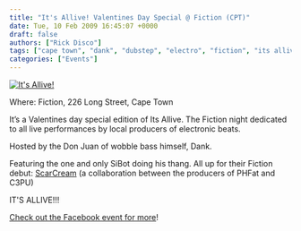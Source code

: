 ```yaml
---
title: "It's Allive! Valentines Day Special @ Fiction (CPT)"
date: Tue, 10 Feb 2009 16:45:07 +0000
draft: false
authors: ["Rick Disco"]
tags: ["cape town", "dank", "dubstep", "electro", "fiction", "its allive", "live", "long street", "party", "scarcream", "sibot"]
categories: ["Events"]
---
```


[![It's Allive!](/wp-content/uploads/2009/02/its-allive.jpg "It's Allive!")](/wp-content/uploads/2009/02/its-allive.jpg)

Where: Fiction, 226 Long Street, Cape Town

It’s a Valentines day special edition of Its Allive. The Fiction night dedicated to all live performances by local producers of electronic beats.

Hosted by the Don Juan of wobble bass himself, Dank.

Featuring the one and only SiBot doing his thang. All up for their Fiction debut: [ScarCream](/artists/scarcream "ScarCream") (a collaboration between the producers of PHFat and C3PU)

IT'S ALLIVE!!!

[Check out the Facebook event for more](http://www.facebook.com/event.php?eid=48071084567 "Facebook Event")!


